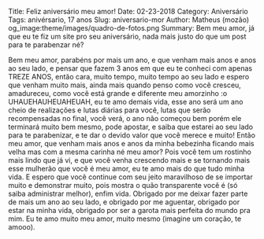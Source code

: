 Title: Feliz aniversário meu amor!
Date: 02-23-2018
Category: Aniversário
Tags: anivérsario, 17 anos
Slug: aniversario-mor
Author: Matheus (mozão)
og_image:theme/images/quadro-de-fotos.png
Summary: Bem meu amor, já que eu te fiz um site pro seu aniversário, nada mais justo do que um post para te parabenzar né?

Bem meu amor, parabéns por mais um ano, e que venham mais anos e anos ao seu lado, e pensar que fazem 3 anos em que eu te conheci com apenas TREZE ANOS, então cara, muito tempo, muito tempo ao seu lado e espero que venham muito mais, ainda mais quando penso como você cresceu, amadureceu, como você está grande e diferente meu amorzinho :o  UHAUEHAUHEUAHEUAH, eu te amo demais vida, esse ano será um ano cheio de realizações e lutas diárias para você, lutas que serão recompensadas no final, você verá, o ano não começou bem porém ele terminará muito bem mesmo, pode apostar, e saiba que estarei ao seu lado para te parabenizar, e te dar o devido valor que você merece e muito! Então meu amor, que venham mais anos e anos da minha bebezinha ficando mais velha mas com a mesma carinha né meu amor? Pois você tem um rostinho mais lindo que já vi, e que você venha crescendo mais e se tornando mais esse mulherão que você é meu amor, eu te amo mais do que tudo minha vida. E espero que você continue com seu jeito maravilhoso de se importar muito e demonstrar muito, pois mostra o quão transparente você é (só saiba administrar melhor), enfim vida. Obrigado por me deixar fazer parte de mais um ano ao seu lado, e obrigado por me aguentar, obrigado por estar na minha vida, obrigado por ser a garota mais perfeita do mundo pra mim. Eu te amo muito meu amor, muito mesmo (imagine um coração, te amooo).
